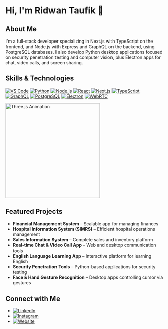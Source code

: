 # Hi, I'm Ridwan Taufik 👋

## About Me
I'm a full-stack developer specializing in Next.js with TypeScript on the frontend, and Node.js with Express and GraphQL on the backend, using PostgreSQL databases. I also develop Python desktop applications focused on security penetration testing and computer vision, plus Electron apps for chat, video calls, and screen sharing.

## Skills & Technologies

[![VS Code](https://img.shields.io/badge/VS%20Code-007ACC?style=for-the-badge&logo=visual-studio-code&logoColor=white)](https://code.visualstudio.com/)
[![Python](https://img.shields.io/badge/Python-3776AB?style=for-the-badge&logo=python&logoColor=white)](https://www.python.org/)
[![Node.js](https://img.shields.io/badge/Node.js-339933?style=for-the-badge&logo=node.js&logoColor=white)](https://nodejs.org/)
[![React](https://img.shields.io/badge/React-20232A?style=for-the-badge&logo=react&logoColor=61DAFB)](https://reactjs.org/)
[![Next.js](https://img.shields.io/badge/Next.js-000000?style=for-the-badge&logo=next.js&logoColor=white)](https://nextjs.org/)
[![TypeScript](https://img.shields.io/badge/TypeScript-3178C6?style=for-the-badge&logo=typescript&logoColor=white)](https://www.typescriptlang.org/)
[![GraphQL](https://img.shields.io/badge/GraphQL-E10098?style=for-the-badge&logo=graphql&logoColor=white)](https://graphql.org/)
[![PostgreSQL](https://img.shields.io/badge/PostgreSQL-316192?style=for-the-badge&logo=postgresql&logoColor=white)](https://www.postgresql.org/)
[![Electron](https://img.shields.io/badge/Electron-47848F?style=for-the-badge&logo=electron&logoColor=white)](https://www.electronjs.org/)
[![WebRTC](https://img.shields.io/badge/WebRTC-005A9C?style=for-the-badge&logo=webrtc&logoColor=white)](https://webrtc.org/)



<img src="./assets/ImageToStl.com_3d-Hologramm-(Wavefront+OBJ).obj.gif" width="300" alt="Three.js Animation" />

## Featured Projects
- **Financial Management System** – Scalable app for managing finances  
- **Hospital Information System (SIMRS)** – Efficient hospital operations management  
- **Sales Information System** – Complete sales and inventory platform  
- **Real-time Chat & Video Call App** – Web and desktop communication tools  
- **English Language Learning App** – Interactive platform for learning English  
- **Security Penetration Tools** – Python-based applications for security testing  
- **Face & Hand Gesture Recognition** – Desktop apps controlling cursor via gestures

## Connect with Me
- [![LinkedIn](https://img.shields.io/badge/LinkedIn-0077B5?style=for-the-badge&logo=linkedin&logoColor=white)](https://www.linkedin.com/in/ridwan-taufik-b3624325a/)
- [![Instagram](https://img.shields.io/badge/Instagram-E4405F?style=for-the-badge&logo=instagram&logoColor=white)](https://www.instagram.com/ridwantaufk/)
- [![Website](https://img.shields.io/badge/Website-000000?style=for-the-badge&logo=github&logoColor=white)](https://ridwantaufk.github.io/ridwan-portfolio-fullstack-developer/)
